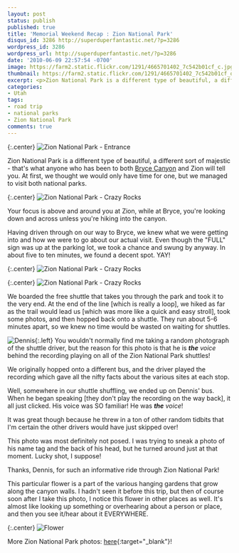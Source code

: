 ```yaml
---
layout: post
status: publish
published: true
title: 'Memorial Weekend Recap : Zion National Park'
disqus_id: 3286 http://superduperfantastic.net/?p=3286
wordpress_id: 3286
wordpress_url: http://superduperfantastic.net/?p=3286
date: '2010-06-09 22:57:54 -0700'
image: https://farm2.static.flickr.com/1291/4665701402_7c542b01cf_c.jpg
thumbnail: https://farm2.static.flickr.com/1291/4665701402_7c542b01cf_q.jpg
excerpt: <p>Zion National Park is a different type of beautiful, a different sort of majestic...</p>
categories:
- Utah
tags:
- road trip
- national parks
- Zion National Park
comments: true
---
```

{:.center}
![](https://farm2.static.flickr.com/1291/4665701402_7c542b01cf_b.jpg "Zion National Park - Entrance") 

Zion National Park is a different type of beautiful, a different sort of majestic - that's what anyone who has been to both [Bryce Canyon](http://superduperfantastic.net/2010/06/04/memorial-weekend-recap-bryce-canyon-np/) and Zion will tell you. At first, we thought we would only have time for one, but we managed to visit both national parks.

{:.center}
![](https://farm2.static.flickr.com/1297/4665743890_449f03afd7_b.jpg "Zion National Park - Crazy Rocks")  

Your focus is above and around you at Zion, while at Bryce, you're looking down and across unless you're hiking into the canyon.

Having driven through on our way to Bryce, we knew what we were getting into and how we were to go about our actual visit. Even though the "FULL" sign was up at the parking lot, we took a chance and swung by anyway. In about five to ten minutes, we found a decent spot. YAY!

{:.center}
![](https://farm2.static.flickr.com/1277/4665117859_eb2f511a8f_b.jpg "Zion National Park - Crazy Rocks")

{:.center}
![](https://farm2.static.flickr.com/1288/4665735530_3dffb5c32f_b.jpg "Zion National Park - Crazy Rocks")  

We boarded the free shuttle that takes you through the park and took it to the very end. At the end of the line [which is really a loop], we hiked as far as the trail would lead us [which was more like a quick and easy stroll], took some photos, and then hopped back onto a shuttle. They run about 5-6 minutes apart, so we knew no time would be wasted on waiting for shuttles.

![](https://farm5.static.flickr.com/4064/4665123327_3f301bc85a.jpg "Dennis"){:.left} You wouldn't normally find me taking a random photograph of the shuttle driver, but the reason for this photo is that he is _**the** voice_ behind the recording playing on all of the Zion National Park shuttles!

We originally hopped onto a different bus, and the driver played the recording which gave all the nifty facts about the various sites at each stop. 

Well, somewhere in our shuttle shuffling, we ended up on Dennis' bus. When he began speaking [they don't play the recording on the way back], it all just clicked. His voice was SO familiar! He was _**the** voice_!

It was great though because he threw in a ton of other random tidbits that I'm certain the other drivers would have just skipped over!

This photo was most definitely not posed. I was trying to sneak a photo of his name tag and the back of his head, but he turned around just at that moment. Lucky shot, I suppose! 

Thanks, Dennis, for such an informative ride through Zion National Park!

This particular flower is a part of the various hanging gardens that grow along the canyon walls. I hadn't seen it before this trip, but then of course soon after I take this photo, I notice this flower in other places as well. It's almost like looking up something or overhearing about a person or place, and then you see it/hear about it EVERYWHERE.

{:.center}
![](https://farm5.static.flickr.com/4026/4665115579_174bbcf089_b.jpg "Flower")

More Zion National Park photos: [here](http://www.flickr.com/photos/suki/sets/72157624193615444/){:target="_blank"}!